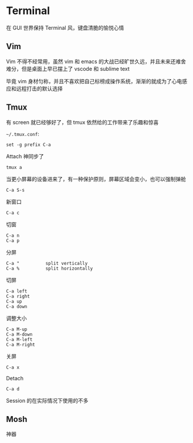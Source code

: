 # Terminal

在 GUI 世界保持 Terminal 风，键盘清脆的愉悦心情

## Vim

Vim 不得不经常用，虽然 vim 和 emacs 的大战已经旷世久远，并且未来还难舍难分，但是桌面上早已摆上了 vscode 和 sublime text

毕竟 vim 身材匀称，并且不喜欢把自己标榜成操作系统，渐渐的就成为了心电感应和远程打击的默认选择

## Tmux

有 screen 就已经够好了，但 tmux 依然给的工作带来了乐趣和惊喜

`~/.tmux.conf`:

    set -g prefix C-a

Attach 神同步了

    tmux a

当更小屏幕的设备进来了，有一种保护原则，屏幕区域会变小，也可以强制弹舱

    C-a S-s

新窗口

    C-a c

切窗

    C-a n
    C-a p

分屏

    C-a "          split vertically
    C-a %          split horizontally

切屏

    C-a left
    C-a right
    C-a up
    C-a down

调整大小

    C-a M-up
    C-a M-down
    C-a M-left
    C-a M-right

关屏

    C-a x

Detach

    C-a d

Session 的在实际情况下使用的不多

## Mosh

神器